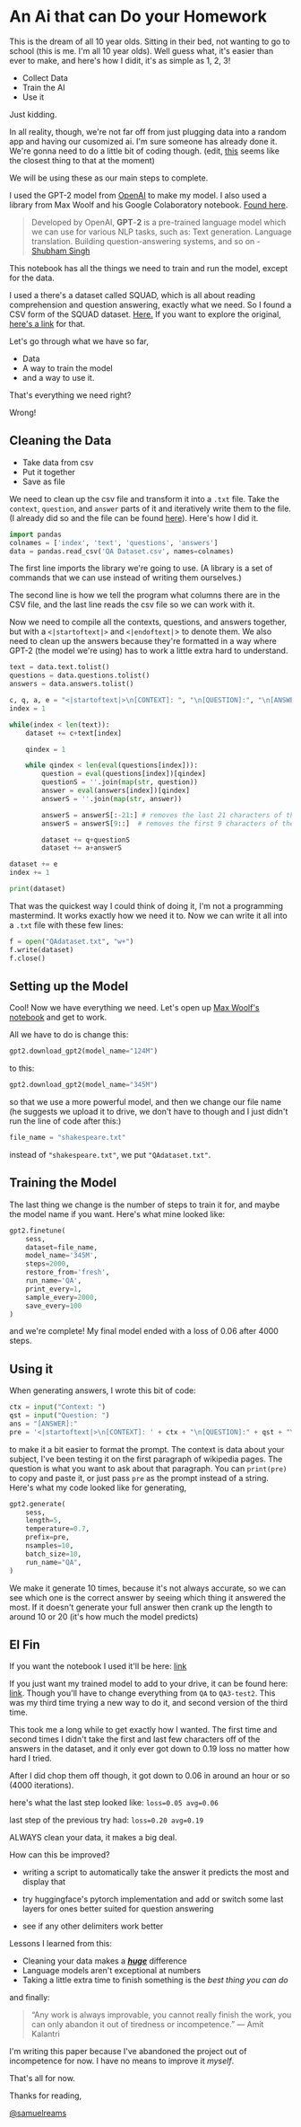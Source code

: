 # An Ai that can Do your Homework

This is the dream of all 10 year olds. Sitting in their bed, not wanting to go to school (this is me. I'm all 10 year olds). Well guess what, it's easier than ever to make, and here's how I didit, it's as simple as 1, 2, 3!

- Collect Data
- Train the AI
- Use it

Just kidding.

In all reality, though, we're not far off from just plugging data into a random app and having our cusomized ai. I'm sure someone has already done it. We're gonna need to do a little bit of coding though. (edit, [this](https://deepcognition.ai/) seems like the closest thing to that at the moment)

We will be using these as our main steps to complete.

I used the GPT-2 model from [OpenAI](https://openai.com/blog/better-language-models/) to make my model. I also used a library from Max Woolf and his Google Colaboratory notebook. [Found here](https://github.com/minimaxir/gpt-2-simple).

> Developed by OpenAI, **GPT**-**2** is a pre-trained language model which we can use for various NLP tasks, such as: Text generation. Language translation. Building question-answering systems, and so on - [Shubham Singh](https://www.analyticsvidhya.com/blog/author/shubham-singh/)

This notebook has all the things we need to train and run the model, except for the data.

I used a there's a dataset called SQUAD, which is all about reading comprehension and question answering, exactly what we need. So I found a CSV form of the SQUAD dataset. [Here.](https://www.kaggle.com/ananthu017/squad-csv-format) If you want to explore the original, [here's a link](https://rajpurkar.github.io/SQuAD-explorer/) for that.

Let's go through what we have so far,

- Data
- A way to train the model
- and a way to use it.

That's everything we need right?

Wrong!

## Cleaning the Data

- Take data from csv
- Put it together
- Save as file

We need to clean up the csv file and transform it into a `.txt` file. Take the `context`, `question`, and `answer` parts of it and iteratively write them to the file. (I already did so and the file can be found [here](https://gist.github.com/spronkoid/e721c592b98384923db9a6df4d6cf5e5)). Here's how I did it.

```python
import pandas
colnames = ['index', 'text', 'questions', 'answers']
data = pandas.read_csv('QA Dataset.csv', names=colnames)
```

The first line imports the library we're going to use. (A library is a set of commands that we can use instead of writing them ourselves.)

The second line is how we tell the program what columns there are in the CSV file, and the last line reads the csv file so we can work with it.

Now we need to compile all the contexts, questions, and answers together, but with a `<|startoftext|>` and `<|endoftext|`> to denote them. We also need to clean up the answers because they're formatted in a way where GPT-2 (the model we're using) has to work a little extra hard to understand.

```python
text = data.text.tolist()
questions = data.questions.tolist()
answers = data.answers.tolist()

c, q, a, e = "<|startoftext|>\n[CONTEXT]: ", "\n[QUESTION]:", "\n[ANSWER]:", "\n<|endoftext|>\n"
index = 1

while(index < len(text)):
    dataset += c+text[index]

    qindex = 1

    while qindex < len(eval(questions[index])):
        question = eval(questions[index])[qindex]
        questionS = ''.join(map(str, question))
        answer = eval(answers[index])[qindex]
        answerS = ''.join(map(str, answer))

        answerS = answerS[:-21:] # removes the last 21 characters of the answer
        answerS = answerS[9::]  # removes the first 9 characters of the answer

        dataset += q+questionS
        dataset += a+answerS

dataset += e
index += 1

print(dataset)
```

That was the quickest way I could think of doing it, I'm not a programming mastermind. It works exactly how we need it to. Now we can write it all into a `.txt` file with these few lines:

```python
f = open("QAdataset.txt", "w+")
f.write(dataset)
f.close()
```

## Setting up the Model

Cool! Now we have everything we need. Let's open up [Max Woolf's notebook](https://colab.research.google.com/drive/1VLG8e7YSEwypxU-noRNhsv5dW4NfTGce) and get to work.

All we have to do is change this:

```python
gpt2.download_gpt2(model_name="124M")
```

to this:

```python
gpt2.download_gpt2(model_name="345M")
```

so that we use a more powerful model, and then we change our file name (he suggests we upload it to drive, we don't have to though and I just didn't run the line of code after this:)

```python
file_name = "shakespeare.txt"
```

instead of `"shakespeare.txt"`, we put `"QAdataset.txt"`.

## Training the Model

The last thing we change is the number of steps to train it for, and maybe the model name if you want. Here's what mine looked like:

```python
gpt2.finetune(
    sess,
    dataset=file_name,
    model_name='345M',
    steps=2000,
    restore_from='fresh',
    run_name='QA',
    print_every=1,
    sample_every=2000,
    save_every=100
)
```

and we're complete! My final model ended with a loss of 0.06 after 4000 steps.

## Using it

When generating answers, I wrote this bit of code:

```python
ctx = input("Context: ")
qst = input("Question: ")
ans = "[ANSWER]:"
pre = '<|startoftext|>\n[CONTEXT]: ' + ctx + "\n[QUESTION]:" + qst + "\n" + ans
```

to make it a bit easier to format the prompt. The context is data about your subject, I've been testing it on the first paragraph of wikipedia pages. The question is what you want to ask about that paragraph. You can `print(pre)` to copy and paste it, or just pass `pre` as the prompt instead of a string. Here's what my code looked like for generating,

```python
gpt2.generate(
    sess,
    length=5,
    temperature=0.7,
    prefix=pre,
    nsamples=10,
    batch_size=10,
    run_name="QA",
)
```

We make it generate 10 times, because it's not always accurate, so we can see which one is the correct answer by seeing which thing it answered the most. If it doesn't generate your full answer then crank up the length to around 10 or 20 (it's how much the model predicts)

## El Fin

If you want the notebook I used it'll be here: [link](https://colab.research.google.com/drive/1hGxYPTx0E515cPcY-_vWfsdHMJQ1hPP8)

If you just want my trained model to add to your drive, it can be found here: [link](https://drive.google.com/open?id=1vECDEYNRaH7Y785_YFDWiNpmnQde0_7O). Though you'll have to change everything from `QA` to `QA3-test2`. This was my third time trying a new way to do it, and second version of the third time.

This took me a long while to get exactly how I wanted. The first time and second times I didn't take the first and last few characters off of the answers in the dataset, and it only ever got down to 0.19 loss no matter how hard I tried.

After I did chop them off though, it got down to 0.06 in around an hour or so (4000 iterations).

here's what the last step looked like: `loss=0.05 avg=0.06`

last step of the previous try had: `loss=0.20 avg=0.19`

ALWAYS clean your data, it makes a big deal.

How can this be improved?

- writing a script to automatically take the answer it predicts the most and display that

- try huggingface's pytorch implementation and add or switch some last layers for ones better suited for question answering
- see if any other delimiters work better

Lessons I learned from this:

- Cleaning your data makes a <u>**_huge_**</u> difference
- Language models aren't exceptional at numbers
- Taking a little extra time to finish something is the _best thing you can do_

and finally:

> “Any work is always improvable, you cannot really finish the work, you can only abandon it out of tiredness or incompetence.” ― Amit Kalantri

I'm writing this paper because I've abandoned the project out of incompetence for now. I have no means to improve it _myself_.

That's all for now.

Thanks for reading,

[@samuelreams](twitter.com/spronkoid)
